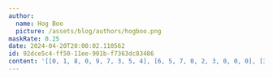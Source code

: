 ```yaml
---
author:
  name: Hog Boo
  picture: /assets/blog/authors/hogboo.png
maskRate: 0.25
date: 2024-04-20T20:00:02.110562
id: 92dce5c4-ff50-11ee-901b-f7363dc83486
content: '[[0, 1, 8, 0, 9, 7, 3, 5, 4], [6, 5, 7, 0, 2, 3, 0, 0, 0], [3, 9, 4, 8, 0, 5, 0, 7, 6], [7, 4, 2, 5, 8, 1, 0, 9, 3], [0, 3, 0, 0, 7, 6, 8, 4, 1], [0, 6, 0, 9, 3, 0, 5, 2, 7], [5, 7, 0, 3, 4, 2, 1, 8, 9], [0, 8, 0, 1, 0, 9, 7, 6, 2], [1, 2, 9, 7, 6, 8, 4, 0, 5]]'
---
```

